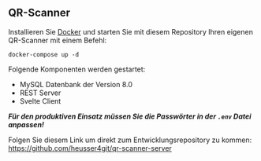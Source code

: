 ## QR-Scanner

Installieren Sie [Docker](https://www.docker.com/) und starten Sie mit diesem Repository Ihren eigenen QR-Scanner mit einem Befehl:

`docker-compose up -d`



Folgende Komponenten werden gestartet:
- MySQL Datenbank der Version 8.0
- REST Server
- Svelte Client


_**Für den produktiven Einsatz müssen Sie die Passwörter in der `.env` Datei anpassen!**_


Folgen Sie diesem Link um direkt zum Entwicklungsrepository zu kommen:
https://github.com/heusser4git/qr-scanner-server